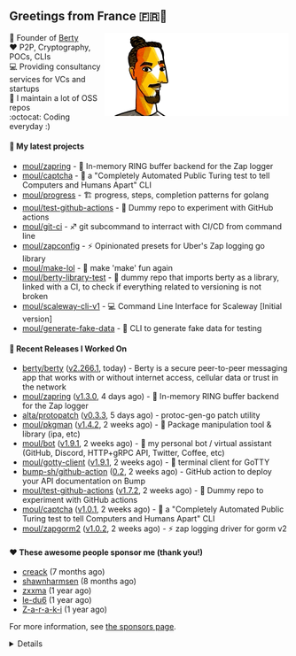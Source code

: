 ## Greetings from France 🇫🇷👋

<img align="right" src="https://raw.githubusercontent.com/moul/moul/master/contribute.gif">

:hammer: Founder of [Berty](https://github.com/berty)<br/>
:heart: P2P, Cryptography, POCs, CLIs<br/>
:computer: Providing consultancy services for VCs and startups<br/> 
:construction: I maintain a lot of OSS repos<br/>
:octocat: Coding everyday :)<br/>

#### 🌱 My latest projects


- [moul/zapring](https://github.com/moul/zapring) - 💍 In-memory RING buffer backend for the Zap logger
- [moul/captcha](https://github.com/moul/captcha) - 🦾 a &#34;Completely Automated Public Turing test to tell Computers and Humans Apart&#34; CLI
- [moul/progress](https://github.com/moul/progress) - 🏗 progress, steps, completion patterns for golang
- [moul/test-github-actions](https://github.com/moul/test-github-actions) - 🤒 Dummy repo to experiment with GitHub actions
- [moul/git-ci](https://github.com/moul/git-ci) - ♐ git subcommand to interract with CI/CD from command line
- [moul/zapconfig](https://github.com/moul/zapconfig) - ⚡ Opinionated presets for Uber&#39;s Zap logging go library
- [moul/make-lol](https://github.com/moul/make-lol) - 🎺 make &#39;make&#39; fun again
- [moul/berty-library-test](https://github.com/moul/berty-library-test) - 🧪 dummy repo that imports berty as a library, linked with a CI, to check if everything related to versioning is not broken
- [moul/scaleway-cli-v1](https://github.com/moul/scaleway-cli-v1) - 💻  Command Line Interface for Scaleway [Initial version]
- [moul/generate-fake-data](https://github.com/moul/generate-fake-data) - 🧬 CLI to generate fake data for testing

#### 🔭 Recent Releases I Worked On

- [berty/berty](https://github.com/berty/berty) ([v2.266.1](https://github.com/berty/berty/releases/tag/v2.266.1), today) - Berty is a secure peer-to-peer messaging app that works with or without internet access, cellular data or trust in the network
- [moul/zapring](https://github.com/moul/zapring) ([v1.3.0](https://github.com/moul/zapring/releases/tag/v1.3.0), 4 days ago) - 💍 In-memory RING buffer backend for the Zap logger
- [alta/protopatch](https://github.com/alta/protopatch) ([v0.3.3](https://github.com/alta/protopatch/releases/tag/v0.3.3), 5 days ago) - protoc-gen-go patch utility
- [moul/pkgman](https://github.com/moul/pkgman) ([v1.4.2](https://github.com/moul/pkgman/releases/tag/v1.4.2), 2 weeks ago) - 📱 Package manipulation tool &amp; library (ipa, etc)
- [moul/bot](https://github.com/moul/bot) ([v1.9.1](https://github.com/moul/bot/releases/tag/v1.9.1), 2 weeks ago) - 🤖 my personal bot / virtual assistant (GitHub, Discord, HTTP&#43;gRPC API, Twitter, Coffee, etc)
- [moul/gotty-client](https://github.com/moul/gotty-client) ([v1.9.1](https://github.com/moul/gotty-client/releases/tag/v1.9.1), 2 weeks ago) - :wrench: terminal client for GoTTY
- [bump-sh/github-action](https://github.com/bump-sh/github-action) ([0.2](https://github.com/bump-sh/github-action/releases/tag/0.2), 2 weeks ago) - GitHub action to deploy your API documentation on Bump
- [moul/test-github-actions](https://github.com/moul/test-github-actions) ([v1.7.2](https://github.com/moul/test-github-actions/releases/tag/v1.7.2), 2 weeks ago) - 🤒 Dummy repo to experiment with GitHub actions
- [moul/captcha](https://github.com/moul/captcha) ([v1.0.1](https://github.com/moul/captcha/releases/tag/v1.0.1), 2 weeks ago) - 🦾 a &#34;Completely Automated Public Turing test to tell Computers and Humans Apart&#34; CLI
- [moul/zapgorm2](https://github.com/moul/zapgorm2) ([v1.0.2](https://github.com/moul/zapgorm2/releases/tag/v1.0.2), 2 weeks ago) - ⚡ zap logging driver for gorm v2


#### ❤️ These awesome people sponsor me (thank you!)


- [creack](https://github.com/creack) (7 months ago)
- [shawnharmsen](https://github.com/shawnharmsen) (8 months ago)
- [zxxma](https://github.com/zxxma) (1 year ago)
- [le-du6](https://github.com/le-du6) (1 year ago)
- [Z-a-r-a-k-i](https://github.com/Z-a-r-a-k-i) (1 year ago)

For more information, see [the sponsors page](https://github.com/sponsors/moul/).

<details>
  <h4>👷 Check out what I'm currently working on</h4>
  <ul>
  
  <li><a href="https://github.com/berty/www.berty.tech">berty/www.berty.tech</a> - Official website of Berty Technologies (today)</li>
  <li><a href="https://github.com/berty/berty">berty/berty</a> - Berty is a secure peer-to-peer messaging app that works with or without internet access, cellular data or trust in the network (1 day ago)</li>
  <li><a href="https://github.com/berty/community">berty/community</a> - Berty Planning, Management &amp; Coordination threads (2 days ago)</li>
  <li><a href="https://github.com/moul/golang-repo-template">moul/golang-repo-template</a> - 🌀 A template for creating new Golang &#43; Docker &#43; Canonical Domain &#43; Badges &#43; Dependabot &#43; Renovate &#43; GolangCI-lint &#43; Goreleaser &#43; GitHub Actions &#43; Gitpod &#43; Depaware &#43; Git Hooks &#43; ... (2 days ago)</li>
  <li><a href="https://github.com/ultreme/blog.m1ch3l.biz">ultreme/blog.m1ch3l.biz</a> -  (3 days ago)</li>
  <li><a href="https://github.com/moul/zapgorm2">moul/zapgorm2</a> - ⚡ zap logging driver for gorm v2 (3 days ago)</li>
  <li><a href="https://github.com/moul/zapring">moul/zapring</a> - 💍 In-memory RING buffer backend for the Zap logger (4 days ago)</li>
  <li><a href="https://github.com/moul/srand">moul/srand</a> - 🌱 Seed generator for srand (golang) (6 days ago)</li>
  <li><a href="https://github.com/moul/actions">moul/actions</a> - 🙀 Personal GitHub Actions (6 days ago)</li>
  <li><a href="https://github.com/moul/repoman">moul/repoman</a> - 📋 repo manager: some scripts I run against my repos (6 days ago)</li>
  </ul>

  <h4>🚧 Things I did recently</h4>
  <ul>
  
  <li><a href="https://wip.co/@moul/todos/181006">📻  daily &#34;Hacker News Café&#34; on ClubHouse&#34;</a> (today)</li>
  <li><a href="https://wip.co/@moul/todos/180957">🐙  yesterday on GitHub #oss</a> (today)</li>
  <li><a href="https://wip.co/@moul/todos/180895">📻  daily &#34;Hacker News Café&#34; on ClubHouse&#34;</a> (1 day ago)</li>
  <li><a href="https://wip.co/@moul/todos/180865">🐙  yesterday on GitHub #oss</a> (1 day ago)</li>
  <li><a href="https://wip.co/@moul/todos/180821">💵  order iRing Link &#43; accessories h/t @levelsio</a> (2 days ago)</li>
  </ul>

  <h4>📜 Recent blog posts</h4>
  <ul>
  
  <li><a href="https://manfred.life/pp2p8-berty-news/">Paris P2P #8 - Last News from Berty</a> (11 months ago)</li>
  <li><a href="https://manfred.life/feeling-lucky/">Feeling Lucky</a> (1 year ago)</li>
  <li><a href="https://manfred.life/oss-challenges-slides/">Challenges of Open-Source (presentation)</a> (1 year ago)</li>
  <li><a href="https://manfred.life/oss-challenges/">Challenges of Open-Source</a> (1 year ago)</li>
  <li><a href="https://manfred.life/stay-flexible/">Flexibility in Project Development</a> (1 year ago)</li>
  </ul>

  <h4>📓 Gists I wrote</h4>
  <ul>
  <li><a href="https://gist.github.com/2dd66ce9133e6585040122d563afa039">github-other-repos.md</a> (6 months ago)</li>
  <li><a href="https://gist.github.com/3d9a81083861a2bb2a04b80dad79bb68">Yo! 👋👋</a> (9 months ago)</li>
  <li><a href="https://gist.github.com/0d8a8e72d07e7d461bdc9c243893fcc7">Caching-friendly Makefile Rule to use Protoc within Docker</a> (1 year ago)</li>
  <li><a href="https://gist.github.com/aa5e556280763727eab9d6dcd77e2110">poor man&#39;s ipfs pin</a> (1 year ago)</li>
  
  </ul>

  <h4>👯 Check out some of my recent followers</h4>
  <ul>
  
  <li><a href="https://github.com/binarypheonix">binarypheonix</a>
  <li><a href="https://github.com/arthurvdiniz">arthurvdiniz</a>
  <li><a href="https://github.com/wrhall">wrhall</a>
  <li><a href="https://github.com/magictour">magictour</a>
  <li><a href="https://github.com/VoidedMuse">VoidedMuse</a>
  </ul>

  <h4>💬 Feedback</h4>

  <p>
    If you use one of my projects, I'd love to hear from you!
    Don't be shy and let me know what you liked and what needs being improved.
    Got an issue? Open a ticket, I don't bite and will try my best to help!
  </p>

  <h4>📫 How to reach me</h4>
  <ul>
    <li>Twitter: <a href="https://twitter.com/moul">https://twitter.com/moul</a></li>
    <li>Blog: <a href="https://manfred.life/">https://manfred.life/</a></li>
  </ul>

  <hr />

  <summary>Details</summary>
  <img src="https://img.shields.io/badge/📦%20%20release-experimental-blue"/>
  <img src="https://img.shields.io/badge/coverage-@moul%20is%20unstable-red?logo=codecov"/>
  <img src="https://img.shields.io/badge/👤%20%20mood-👍%20👍%20👍-black"/>
  <img src="https://img.shields.io/badge/🌐%20%20country-France%20🇫🇷-pink"/>
  

  <hr />

  <img src="https://github-readme-stats.vercel.app/api?username=moul&count_private=true&show_icons=true"/>

 <details><summary>Click!</summary> <details><summary>Click!</summary> <details><summary>Click!</summary> <details><summary>Click!</summary> <details><summary>Click!</summary> <details><summary>Click!</summary> <details><summary>Click!</summary> <details><summary>Click!</summary> <details><summary>Click!</summary> <details><summary>Click!</summary> <details><summary>Click!</summary> <details><summary>Click!</summary> <details><summary>Click!</summary> <details><summary>Click!</summary> <details><summary>Click!</summary> <details><summary>Click!</summary> <details><summary>Click!</summary> <details><summary>Click!</summary> <details><summary>Click!</summary> <details><summary>Click!</summary> <details><summary>Click!</summary> <details><summary>Click!</summary> Thank you 😎 </details> </details> </details> </details> </details> </details> </details> </details> </details> </details> </details> </details> </details> </details> </details> </details> </details> </details> </details> </details> </details> </details>
</details>
